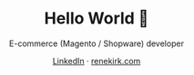 <h1 align="center">Hello World 👋</h1>
<p align="center">E-commerce (Magento / Shopware) developer</p>

<p align="center">
  <a href="https://www.linkedin.com/in/tykfyr" target="_blank">LinkedIn</a> &middot 
  <a href="https://renekirk.com/" target="_blank">renekirk.com</a>
</p>

